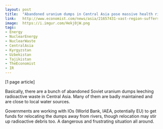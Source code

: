 ```yaml
---
layout: post
title:  "Abandoned uranium dumps in Central Asia pose massive health risk"
link:   http://www.economist.com/news/asia/21657431-vast-region-suffers-soviet-unions-radioactive-hangover-poisoned-legacy
image:  https://i.imgur.com/Hekj0jW.png
tags:
- Energy
- NuclearEnergy
- NuclearWaste
- CentralAsia
- Kyrgyzstan
- Uzbekistan
- Tajikistan
- TheEconomist
- IR
---
```


[1 page article]

Basically, there are a bunch of abandoned Soviet uranium dumps leeching radioactive waste in Central Asia.  Many of them are badly maintained and are close to local water sources.

Governments are working with IOs (World Bank, IAEA, potentially EU) to get funds for relocating the dumps away from rivers, though relocation may stir up radioactive debris too.  A dangerous and frustrating situation all around.